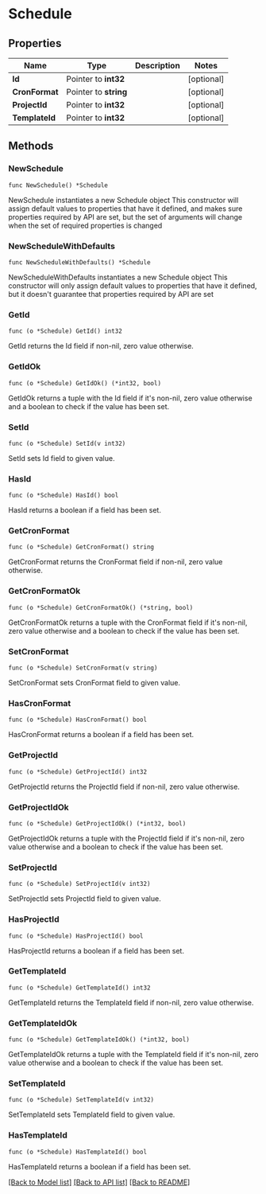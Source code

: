 # Schedule

## Properties

Name | Type | Description | Notes
------------ | ------------- | ------------- | -------------
**Id** | Pointer to **int32** |  | [optional] 
**CronFormat** | Pointer to **string** |  | [optional] 
**ProjectId** | Pointer to **int32** |  | [optional] 
**TemplateId** | Pointer to **int32** |  | [optional] 

## Methods

### NewSchedule

`func NewSchedule() *Schedule`

NewSchedule instantiates a new Schedule object
This constructor will assign default values to properties that have it defined,
and makes sure properties required by API are set, but the set of arguments
will change when the set of required properties is changed

### NewScheduleWithDefaults

`func NewScheduleWithDefaults() *Schedule`

NewScheduleWithDefaults instantiates a new Schedule object
This constructor will only assign default values to properties that have it defined,
but it doesn't guarantee that properties required by API are set

### GetId

`func (o *Schedule) GetId() int32`

GetId returns the Id field if non-nil, zero value otherwise.

### GetIdOk

`func (o *Schedule) GetIdOk() (*int32, bool)`

GetIdOk returns a tuple with the Id field if it's non-nil, zero value otherwise
and a boolean to check if the value has been set.

### SetId

`func (o *Schedule) SetId(v int32)`

SetId sets Id field to given value.

### HasId

`func (o *Schedule) HasId() bool`

HasId returns a boolean if a field has been set.

### GetCronFormat

`func (o *Schedule) GetCronFormat() string`

GetCronFormat returns the CronFormat field if non-nil, zero value otherwise.

### GetCronFormatOk

`func (o *Schedule) GetCronFormatOk() (*string, bool)`

GetCronFormatOk returns a tuple with the CronFormat field if it's non-nil, zero value otherwise
and a boolean to check if the value has been set.

### SetCronFormat

`func (o *Schedule) SetCronFormat(v string)`

SetCronFormat sets CronFormat field to given value.

### HasCronFormat

`func (o *Schedule) HasCronFormat() bool`

HasCronFormat returns a boolean if a field has been set.

### GetProjectId

`func (o *Schedule) GetProjectId() int32`

GetProjectId returns the ProjectId field if non-nil, zero value otherwise.

### GetProjectIdOk

`func (o *Schedule) GetProjectIdOk() (*int32, bool)`

GetProjectIdOk returns a tuple with the ProjectId field if it's non-nil, zero value otherwise
and a boolean to check if the value has been set.

### SetProjectId

`func (o *Schedule) SetProjectId(v int32)`

SetProjectId sets ProjectId field to given value.

### HasProjectId

`func (o *Schedule) HasProjectId() bool`

HasProjectId returns a boolean if a field has been set.

### GetTemplateId

`func (o *Schedule) GetTemplateId() int32`

GetTemplateId returns the TemplateId field if non-nil, zero value otherwise.

### GetTemplateIdOk

`func (o *Schedule) GetTemplateIdOk() (*int32, bool)`

GetTemplateIdOk returns a tuple with the TemplateId field if it's non-nil, zero value otherwise
and a boolean to check if the value has been set.

### SetTemplateId

`func (o *Schedule) SetTemplateId(v int32)`

SetTemplateId sets TemplateId field to given value.

### HasTemplateId

`func (o *Schedule) HasTemplateId() bool`

HasTemplateId returns a boolean if a field has been set.


[[Back to Model list]](../README.md#documentation-for-models) [[Back to API list]](../README.md#documentation-for-api-endpoints) [[Back to README]](../README.md)


